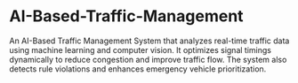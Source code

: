 # AI-Based-Traffic-Management
An AI-Based Traffic Management System that analyzes real-time traffic data using machine learning and computer vision. It optimizes signal timings dynamically to reduce congestion and improve traffic flow. The system also detects rule violations and enhances emergency vehicle prioritization.
